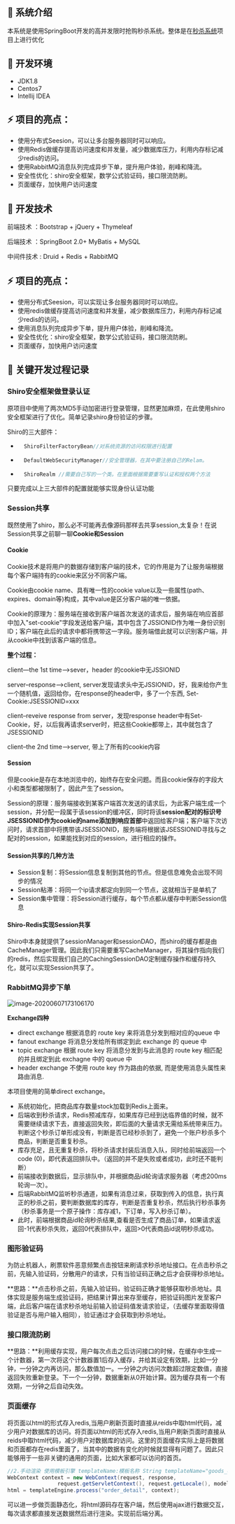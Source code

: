 

## :art: 系统介绍

本系统是使用SpringBoot开发的高并发限时抢购秒杀系统。整体是在[秒杀系统](https://github.com/qiurunze123/miaosha)项目上进行优化



## :hammer: 开发环境

- JDK1.8
- Centos7
- Intellij IDEA



## :zap: 项目的亮点：

- 使用分布式Seesion，可以让多台服务器同时可以响应。
- 使用Redis做缓存提高访问速度和并发量，减少数据库压力，利用内存标记减少redis的访问。
- 使用RabbitMQ消息队列完成异步下单，提升用户体验，削峰和降流。
- 安全性优化：shiro安全框架，数学公式验证码，接口限流防刷。
- 页面缓存，加快用户访问速度



## :bookmark: 开发技术

前端技术 ：Bootstrap + jQuery + Thymeleaf

后端技术 ：SpringBoot 2.0+ MyBatis + MySQL

中间件技术 : Druid + Redis + RabbitMQ

## :zap: 项目的亮点：

- 使用分布式Seesion，可以实现让多台服务器同时可以响应。
- 使用redis做缓存提高访问速度和并发量，减少数据库压力，利用内存标记减少redis的访问。
- 使用消息队列完成异步下单，提升用户体验，削峰和降流。
- 安全性优化：shiro安全框架，数学公式验证码，接口限流防刷。
- 页面缓存，加快用户访问速度

## :bug: 关键开发过程记录

### Shiro安全框架做登录认证

原项目中使用了两次MD5手动加密进行登录管理，显然更加麻烦，在此使用shiro安全框架进行了优化。简单记录shiro身份验证的步骤。

Shiro的三大部件：

- ```java
    ShiroFilterFactoryBean//对系统资源的访问权限进行配置
    ```

- ```java
    DefaultWebSecurityManager//安全管理器，在其中要注册自己的Relam。
    ```

- ```java
    ShiroRealm //需要自己写的一个类。在里面根据需要重写认证和授权两个方法
    ```

只要完成以上三大部件的配置就能够实现身份认证功能

### Session共享

既然使用了shiro，那么必不可能再去像源码那样去共享session,太复杂！在说Session共享之前聊一聊**Cookie和Session**

#### Cookie
Cookie技术是将用户的数据存储到客户端的技术，它的作用是为了让服务端根据每个客户端持有的cookie来区分不同客户端。

Cookie由cookie name、具有唯一性的cookie value以及一些属性(path、expires、domain等)构成，其中value是区分客户端的唯一依据。

Cookie的原理为：服务端在接收到客户端首次发送的请求后，服务端在响应首部中加入"set-cookie"字段发送给客户端，其中包含了JSSIONID作为唯一身份识别ID；客户端在此后的请求中都将携带这一字段。服务端借此就可以识别客户端，并从cookie中找到该客户端的信息。

**整个过程：**

client—the 1st time—>sever，header 的cookie中无JSSIONID

server–response—>client, server发现请求头中无JSSIONID，好，我来给你产生一个随机值，返回给你，在response的header中，多了一个东西, Set-Cookie:JSESSIONID=xxx

client–reveive response from server，发现response header中有Set-Cookie，好，以后我再请求server时，把这些Cookie都带上，其中就包含了JSESSIONID

client–the 2nd time—>server, 带上了所有的cookie内容

#### Session
但是cookie是存在本地浏览中的，始终存在安全问题。而且cookie保存的字段大小和类型都被限制了，因此产生了session。

Session的原理：服务端接收到某客户端首次发送的请求后，为此客户端生成一个session，并分配一段属于该session的缓冲区，同时将该**session配对的标识号JSESSIONID作为cookie的name添加到响应首部**中返回给客户端；客户端下次访问时，请求首部中将携带该JSESSIONID，服务端将根据该JSESSIONID寻找与之配对的session，如果能找到对应的session，进行相应的操作。

#### Session共享的几种方法

- Session复制：将Session信息复制到其他的节点。但是信息难免会出现不同步的情况
- Session粘滞：将同一个ip请求都定向到同一个节点，这就相当于是单机了
- Session集中管理：将Session进行缓存，每个节点都从缓存中判断Session信息

#### Shiro-Redis实现Session共享

Shiro中本身就提供了sessionManager和sessionDAO，而shiro的缓存都是由CacheManager管理。因此我们只需要重写CacheManager，将其操作指向我们的redis，然后实现我们自己的CachingSessionDAO定制缓存操作和缓存持久化，就可以实现Session共享了。

### RabbitMQ异步下单

![image-20200607173106170](C:\Users\Lucius\AppData\Roaming\Typora\typora-user-images\image-20200607173106170.png)

**Exchange四种**

- direct exchange
    根据消息的 route key 来将消息分发到相对应的queue 中
- fanout exchange
    将消息分发给所有绑定到此 exchange 的 queue 中
- topic exchange
    根据 route key 将消息分发到与此消息的 route key 相匹配的并且绑定到此 exchagne 中的 queue 中
- header exchange
    不使用 route key 作为路由的依据, 而是使用消息头属性来路由消息.

本项目使用的简单direct exchange。

- 系统初始化，把商品库存数量stock加载到Redis上面来。
- 后端收到秒杀请求，Redis预减库存，如果库存已经到达临界值的时候，就不需要继续请求下去，直接返回失败，即后面的大量请求无需给系统带来压力。 判断这个秒杀订单形成没有，判断是否已经秒杀到了，避免一个账户秒杀多个商品，判断是否重复秒杀。
- 库存充足，且无重复秒杀，将秒杀请求封装后消息入队，同时给前端返回一个code (0)，即代表返回排队中。（返回的并不是失败或者成功，此时还不能判断）
- 前端接收到数据后，显示排队中，并根据商品id轮询请求服务器（考虑200ms轮询一次）。
- 后端RabbitMQ监听秒杀通道，如果有消息过来，获取到传入的信息，执行真正的秒杀之前，要判断数据库的库存，判断是否重复秒杀，然后执行秒杀事务（秒杀事务是一个原子操作：库存减1，下订单，写入秒杀订单）。
- 此时，前端根据商品id轮询秒杀结果,查看是否生成了商品订单，如果请求返回-1代表秒杀失败，返回0代表排队中，返回>0代表商品id说明秒杀成功。

### 图形验证码

为防止机器人，刷票软件恶意频繁点击按钮来刷请求秒杀地址接口。在点击秒杀之前，先输入验证码，分散用户的请求，只有当验证码正确之后才会获得秒杀地址。

**思路：**点击秒杀之前，先输入验证码，验证码正确才能够获取秒杀地址。具体实现是服务端生成验证码，把结果计算出来存至缓存，把验证码图片发至客户端，此后客户端在请求秒杀地址前输入验证码值发请求验证，（去缓存里面取得值验证是否与用户输入相同），验证通过才会获取到秒杀地址。

### 接口限流防刷

**思路：**利用缓存实现，用户每次点击之后访问接口的时候，在缓存中生成一个计数器，第一次将这个计数器置1后存入缓存，并给其设定有效期，比如一分钟，一分钟之内再访问，那么数值加一。一分钟之内访问次数超过限定数值，直接返回失败重新登录。下一个一分钟，数据重新从0开始计算。因为缓存具有一个有效期，一分钟之后自动失效。

### 页面缓存
将页面以html的形式存入redis,当用户刷新页面时直接从reids中取html代码，减少用户对数据库的访问。将页面以html的形式存入redis,当用户刷新页面时直接从reids中取html代码，减少用户对数据库的访问。这里的页面缓存实际上是将数据和页面都存在redis里面了，当其中的数据有变化的时候就显得有问题了。因此只能够用于一些非关键的通用的页面，比如大家都可以访问的首页。

```java
//2.手动渲染 使用模板引擎 templateName:模板名称 String templateName="goods_detail";
WebContext context = new WebContext(request, response,
                request.getServletContext(), request.getLocale(), model.asMap());
html = templateEngine.process("order_detail", context);
```

可以进一步做页面静态化，将html源码存在客户端，然后使用ajax进行数据交互，每次请求都直接发送数据然后进行渲染。实现前后端分离。

